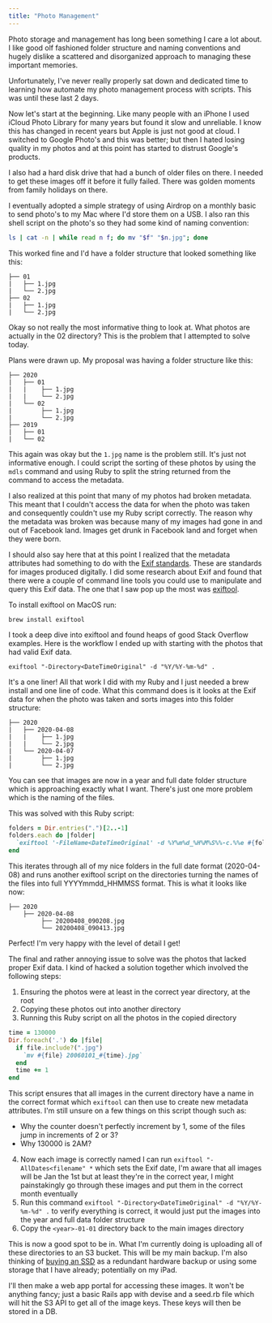 ```yaml
---
title: "Photo Management"
---
```


Photo storage and management has long been something I care a lot about. I like good olf fashioned folder structure and naming conventions and hugely dislike a scattered and disorganized approach to managing these important memories.

Unfortunately, I've never really properly sat down and dedicated time to learning how automate my photo management process with scripts. This was until these last 2 days.

Now let's start at the beginning. Like many people with an iPhone I used iCloud Photo Library for many years but found it slow and unreliable. I know this has changed in recent years but Apple is just not good at cloud. I switched to Google Photo's and this was better; but then I hated losing quality in my photos and at this point has started to distrust Google's products. 

I also had a hard disk drive that had a bunch of older files on there. I needed to get these images off it before it fully failed. There was golden moments from family holidays on there.

I eventually adopted a simple strategy of using Airdrop on a monthly basic to send photo's to my Mac where I'd store them on a USB. I also ran this shell script on the photo's so they had some kind of naming convention:

```bash
ls | cat -n | while read n f; do mv "$f" "$n.jpg"; done
```

This worked fine and I'd have a folder structure that looked something like this:

```
├── 01
|   ├── 1.jpg
|   └── 2.jpg
├── 02
|   ├── 1.jpg
|   └── 2.jpg
```

Okay so not really the most informative thing to look at. What photos are actually in the 02 directory? This is the problem that I attempted to solve today.

Plans were drawn up. My proposal was having a folder structure like this:

```
├── 2020
|   ├── 01
|   |    ├── 1.jpg
|   |    └── 2.jpg
|   └── 02
|        ├── 1.jpg
|        └── 2.jpg
├── 2019
|   ├── 01
|   └── 02
```

This again was okay but the `1.jpg` name is the problem still. It's just not informative enough. I could script the sorting of these photos by using the `mdls` command and using Ruby to split the string returned from the command to access the metadata.

I also realized at this point that many of my photos had broken metadata. This meant that I couldn't access the data for when the photo was taken and consequently couldn't use my Ruby script correctly. The reason why the metadata was broken was because many of my images had gone in and out of Facebook land. Images get drunk in Facebook land and forget when they were born.

I should also say here that at this point I realized that the metadata attributes had something to do with the [Exif standards](https://en.wikipedia.org/wiki/Exif). These are standards for images produced digitally. I did some research about Exif and found that there were a couple of command line tools you could use to manipulate and query this Exif data. The one that I saw pop up the most was [exiftool](https://formulae.brew.sh/formula/exiftool). 

To install exiftool on MacOS run:

```
brew install exiftool
```

I took a deep dive into exiftool and found heaps of good Stack Overflow examples. Here is the workflow I ended up with starting with the photos that had valid Exif data.

```
exiftool "-Directory<DateTimeOriginal" -d "%Y/%Y-%m-%d" .
```

It's a one liner! All that work I did with my Ruby and I just needed a brew install and one line of code. What this command does is it looks at the Exif data for when the photo was taken and sorts images into this folder structure:

```
├── 2020
|   ├── 2020-04-08
|   |    ├── 1.jpg
|   |    └── 2.jpg
|   └── 2020-04-07
|        ├── 1.jpg
|        └── 2.jpg
```

You can see that images are now in a year and full date folder structure which is approaching exactly what I want. There's just one more problem which is the naming of the files.

This was solved with this Ruby script:

```rb
folders = Dir.entries(".")[2..-1]
folders.each do |folder|
  `exiftool '-FileName<DateTimeOriginal' -d %Y%m%d_%H%M%S%%-c.%%e #{folder}`
end
```

This iterates through all of my nice folders in the full date format (2020-04-08) and runs another exiftool script on the directories turning the names of the files into full YYYYmmdd_HHMMSS format. This is what it looks like now:

```
├── 2020
    ├── 2020-04-08
         ├── 20200408_090208.jpg
         └── 20200408_090413.jpg
```

Perfect! I'm very happy with the level of detail I get!

The final and rather annoying issue to solve was the photos that lacked proper Exif data. I kind of hacked a solution together which involved the following steps:

1. Ensuring the photos were at least in the correct year directory, at the root
2. Copying these photos out into another directory
3. Running this Ruby script on all the photos in the copied directory 

```rb
time = 130000
Dir.foreach('.') do |file|
  if file.include?(".jpg")
    `mv #{file} 20060101_#{time}.jpg`
  end 
  time += 1
end 
```

This script ensures that all images in the current directory have a name in the correct format which `exiftool` can then use to create new metadata attributes. I'm still unsure on a few things on this script though such as:

- Why the counter doesn't perfectly increment by 1, some of the files jump in increments of 2 or 3?
- Why 130000 is 2AM?

4. Now each image is correctly named I can run `exiftool "-AllDates<filename" *` which sets the Exif date, I'm aware that all images will be Jan the 1st but at least they're in the correct year, I might painstakingly go through these images and put them in the correct month eventually
5. Run this command `exiftool "-Directory<DateTimeOriginal" -d "%Y/%Y-%m-%d" .` to verify everything is correct, it would just put the images into the year and full data folder structure
6. Copy the `<year>-01-01` directory back to the main images directory

This is now a good spot to be in. What I'm currently doing is uploading all of these directories to an S3 bucket. This will be my main backup. I'm also thinking of [buying an SSD](https://www.jbhifi.com.au/products/samsung-t5-portable-ssd-drive-500gb) as a redundant hardware backup or using some storage that I have already; potentially on my iPad.

I'll then make a web app portal for accessing these images. It won't be anything fancy; just a basic Rails app with devise and a seed.rb file which will hit the S3 API to get all of the image keys. These keys will then be stored in a DB.